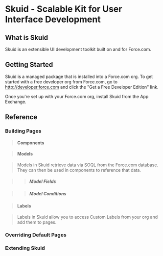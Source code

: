 Skuid - Scalable Kit for User Interface Development
===================================================

What is Skuid
-------------

Skuid is an extensible UI development toolkit built on and for Force.com.  

Getting Started
---------------

Skuid is a managed package that is installed into a Force.com org.  To get started with a free developer org from Force.com, go to http://developer.force.com and click the "Get a Free Developer Edition" link.

Once you're set up with your Force.com org, install Skuid from the App Exchange.

Reference
---------

### Building Pages

> #### Components

> #### Models

> Models in Skuid retrieve data via SOQL from the Force.com database.  They can then be used in components to reference that data.

> > ##### Model Fields

> > ##### Model Conditions

> #### Labels

> Labels in Skuid allow you to access Custom Labels from your org and add them to pages.

### Overriding Default Pages

### Extending Skuid
